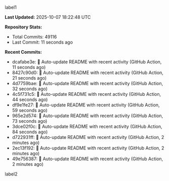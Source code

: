 
label1 
<!-- ACTIVITY_START -->
**Last Updated:** 2025-10-07 18:22:48 UTC

**Repository Stats:**
- Total Commits: 49116
- Last Commit: 11 seconds ago

**Recent Commits:**
- dcafabe3e: 🤖 Auto-update README with recent activity (GitHub Action, 11 seconds ago)
- 8427c90d0: 🤖 Auto-update README with recent activity (GitHub Action, 21 seconds ago)
- 4d7759bae: 🤖 Auto-update README with recent activity (GitHub Action, 32 seconds ago)
- 4c5f731c5: 🤖 Auto-update README with recent activity (GitHub Action, 44 seconds ago)
- df9e1fe27: 🤖 Auto-update README with recent activity (GitHub Action, 59 seconds ago)
- 965e2d574: 🤖 Auto-update README with recent activity (GitHub Action, 73 seconds ago)
- 3dce02f0c: 🤖 Auto-update README with recent activity (GitHub Action, 84 seconds ago)
- d722931ff: 🤖 Auto-update README with recent activity (GitHub Action, 2 minutes ago)
- 2ec13f192: 🤖 Auto-update README with recent activity (GitHub Action, 2 minutes ago)
- 49e756387: 🤖 Auto-update README with recent activity (GitHub Action, 2 minutes ago)
<!-- ACTIVITY_END -->

label2
